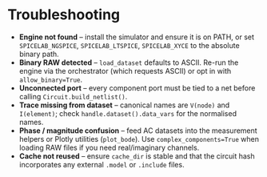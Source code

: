 # Troubleshooting

- **Engine not found** – install the simulator and ensure it is on PATH, or set
  `SPICELAB_NGSPICE`, `SPICELAB_LTSPICE`, `SPICELAB_XYCE` to the absolute binary path.
- **Binary RAW detected** – `load_dataset` defaults to ASCII. Re-run the engine via
  the orchestrator (which requests ASCII) or opt in with `allow_binary=True`.
- **Unconnected port** – every component port must be tied to a net before calling
  `Circuit.build_netlist()`.
- **Trace missing from dataset** – canonical names are `V(node)` and `I(element)`;
  check `handle.dataset().data_vars` for the normalised names.
- **Phase / magnitude confusion** – feed AC datasets into the measurement helpers
  or Plotly utilities (`plot_bode`). Use `complex_components=True` when loading
  RAW files if you need real/imaginary channels.
- **Cache not reused** – ensure `cache_dir` is stable and that the circuit hash
  incorporates any external `.model` or `.include` files.
